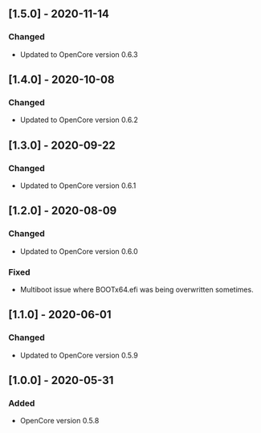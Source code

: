 ## [1.5.0] - 2020-11-14
### Changed
- Updated to OpenCore version 0.6.3
## [1.4.0] - 2020-10-08
### Changed
- Updated to OpenCore version 0.6.2
## [1.3.0] - 2020-09-22
### Changed
- Updated to OpenCore version 0.6.1
## [1.2.0] - 2020-08-09
### Changed
- Updated to OpenCore version 0.6.0
### Fixed
- Multiboot issue where BOOTx64.efi was being overwritten sometimes.
## [1.1.0] - 2020-06-01
### Changed
- Updated to OpenCore version 0.5.9
## [1.0.0] - 2020-05-31
### Added
- OpenCore version 0.5.8
